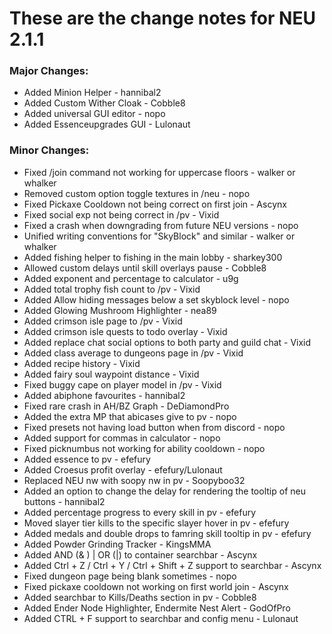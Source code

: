 # These are the change notes for NEU 2.1.1


### **Major Changes:**

- Added Minion Helper - hannibal2
- Added Custom Wither Cloak - Cobble8
- Added universal GUI editor - nopo
- Added Essenceupgrades GUI - Lulonaut

### **Minor Changes:**

 - Fixed /join command not working for uppercase floors - walker or whalker
 - Removed custom option toggle textures in /neu - nopo
 - Fixed Pickaxe Cooldown not being correct on first join - Ascynx
 - Fixed social exp not being correct in /pv - Vixid
 - Fixed a crash when downgrading from future NEU versions - nopo
 - Unified writing conventions for "SkyBlock" and similar - walker or whalker
 - Added fishing helper to fishing in the main lobby - sharkey300
 - Allowed custom delays until skill overlays pause - Cobble8
 - Added exponent and percentage to calculator - u9g
 - Added total trophy fish count to /pv - Vixid
 - Added Allow hiding messages below a set skyblock level - nopo
 - Added Glowing Mushroom Highlighter - nea89
 - Added crimson isle page to /pv - Vixid
 - Added crimson isle quests to todo overlay - Vixid
 - Added replace chat social options to both party and guild chat - Vixid
 - Added class average to dungeons page in /pv - Vixid
 - Added recipe history - Vixid
 - Added fairy soul waypoint distance - Vixid
 - Fixed buggy cape on player model in /pv - Vixid
 - Added abiphone favourites - hannibal2
 - Fixed rare crash in AH/BZ Graph - DeDiamondPro
 - Added the extra MP that abicases give to pv - nopo
 - Fixed presets not having load button when from discord - nopo
 - Added support for commas in calculator - nopo
 - Fixed picknumbus not working for ability cooldown - nopo
 - Added essence to pv - efefury
 - Added Croesus profit overlay - efefury/Lulonaut
 - Replaced NEU nw with soopy nw in pv - Soopyboo32
 - Added an option to change the delay for rendering the tooltip of neu buttons - hannibal2
 - Added percentage progress to every skill in pv - efefury
 - Moved slayer tier kills to the specific slayer hover in pv - efefury
 - Added medals and double drops to famring skill tooltip in pv - efefury
 - Added Powder Grinding Tracker - KingsMMA
 - Added AND (& ) | OR (|) to container searchbar - Ascynx
 - Added Ctrl + Z / Ctrl + Y / Ctrl + Shift + Z support to searchbar - Ascynx
 - Fixed dungeon page being blank sometimes - nopo
 - Fixed pickaxe cooldown not working on first world join - Ascynx
 - Added searchbar to Kills/Deaths section in pv - Cobble8
 - Added Ender Node Highlighter, Endermite Nest Alert - GodOfPro
 - Added CTRL + F support to searchbar and config menu - Lulonaut
